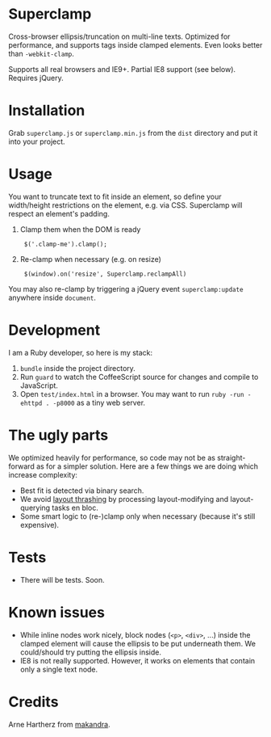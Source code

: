 # Superclamp

Cross-browser ellipsis/truncation on multi-line texts. Optimized for performance, and supports tags inside clamped elements. Even looks better than `-webkit-clamp`. 

Supports all real browsers and IE9+. Partial IE8 support (see below).
Requires jQuery.


# Installation

Grab `superclamp.js` or `superclamp.min.js` from the `dist` directory and put it into your project.


# Usage

You want to truncate text to fit inside an element, so define your width/height restrictions on the element, e.g. via CSS. Superclamp will respect an element's padding.


1. Clamp them when the DOM is ready

        $('.clamp-me').clamp();

2. Re-clamp when necessary (e.g. on resize)

        $(window).on('resize', Superclamp.reclampAll)


You may also re-clamp by triggering a jQuery event `superclamp:update` anywhere inside `document`.


# Development

I am a Ruby developer, so here is my stack:

1. `bundle` inside the project directory.
2. Run `guard` to watch the CoffeeScript source for changes and compile to JavaScript.
3. Open `test/index.html` in a browser. You may want to run `ruby -run -ehttpd . -p8000` as a tiny web server.


# The ugly parts

We optimized heavily for performance, so code may not be as straight-forward as for a simpler solution. Here are a few things we are doing which increase complexity:

- Best fit is detected via binary search.
- We avoid [layout thrashing](https://developers.google.com/web/fundamentals/performance/rendering/avoid-large-complex-layouts-and-layout-thrashing) by processing layout-modifying and layout-querying tasks en bloc.
- Some smart logic to (re-)clamp only when necessary (because it's still expensive).


# Tests

- There will be tests. Soon.


# Known issues

- While inline nodes work nicely, block nodes (`<p>`, `<div>`, ...) inside the clamped element will cause the ellipsis to be put underneath them. We could/should try putting the ellipsis inside.
- IE8 is not really supported. However, it works on elements that contain only a single text node.


# Credits

Arne Hartherz from [makandra](http://www.makandra.com/).
